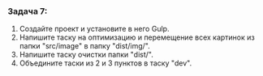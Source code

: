 ### Задача 7: 

1. Создайте проект и установите в него Gulp.
2. Напишите таску на оптимизацию и перемещение всех картинок из папки "src/image" в папку "dist/img/".
3. Напишите таску очистки папки "dist/".
4. Объедините таски из 2 и 3 пунктов в таску "dev".
